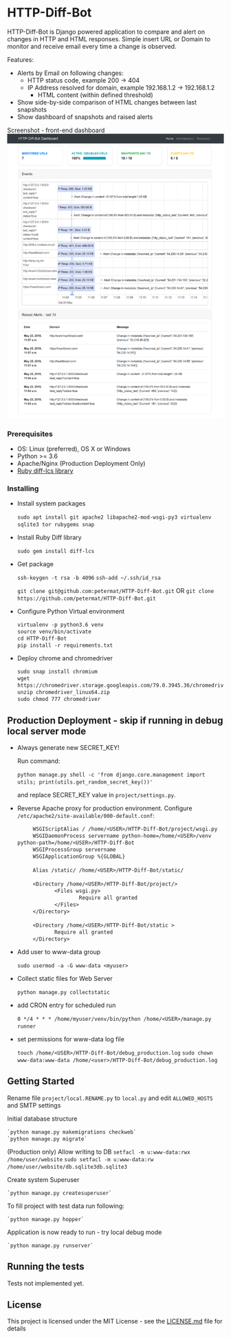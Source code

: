 # HTTP-Diff-Bot

HTTP-Diff-Bot is Django powered application to compare and alert on changes in HTTP and HTML responses.
Simple insert URL or Domain to monitor and receive email every time a change is observed.

Features:

- Alerts by Email on following changes:
	- HTTP status code, example 200 -> 404
  - IP Address resolved for domain, example 192.168.1.2 -> 192.168.1.2
	- HTML content (within defined threshold)
- Show side-by-side comparison of HTML changes between last snapshots
- Show dashboard of snapshots and raised alerts


Screenshot - front-end dashboard
![alt text](screenshot_frontend.png)

### Prerequisites

- OS: Linux (preferred), OS X or Windows
- Python >= 3.6
- Apache/Nginx  (Production Deployment Only)
- [Ruby diff-lcs library](https://rubygems.org/gems/diff-lcs)

### Installing

- Install system packages

	`sudo apt install git apache2 libapache2-mod-wsgi-py3 virtualenv sqlite3 tor rubygems snap`

- Install Ruby Diff library

	`sudo gem install diff-lcs`

- Get package
		
	`ssh-keygen -t rsa -b 4096`
	`ssh-add ~/.ssh/id_rsa`

	`git clone git@github.com:petermat/HTTP-Diff-Bot.git` OR `git clone https://github.com/petermat/HTTP-Diff-Bot.git`

- Configure Python Virtual environment
	```
	virtualenv -p python3.6 venv
	source venv/bin/activate
	cd HTTP-Diff-Bot
	pip install -r requirements.txt
	```

- Deploy chrome and chromedriver  
    ```
    sudo snap install chromium
    wget https://chromedriver.storage.googleapis.com/79.0.3945.36/chromedriver_linux64.zip
    unzip chromedriver_linux64.zip 
    sudo chmod 777 chromedriver
    ```

## Production Deployment - skip if running in debug local server mode

- Always generate new SECRET_KEY!

	Run command:

	`python manage.py shell -c 'from django.core.management import utils; print(utils.get_random_secret_key())'`

	and replace SECRET_KEY value in `project/settings.py`.


- Reverse Apache proxy for production environment. Configure `/etc/apache2/site-available/000-default.conf`:

	```
         WSGIScriptAlias / /home/<USER>/HTTP-Diff-Bot/project/wsgi.py
         WSGIDaemonProcess servername python-home=/home/<USER>/venv python-path=/home/<USER>/HTTP-Diff-Bot
         WSGIProcessGroup servername
         WSGIApplicationGroup %{GLOBAL}

         Alias /static/ /home/<USER>/HTTP-Diff-Bot/static/

         <Directory /home/<USER>/HTTP-Diff-Bot/project/>
                <Files wsgi.py>
                        Require all granted
                </Files>
         </Directory>

         <Directory /home/<USER>/HTTP-Diff-Bot/static >
                Require all granted
         </Directory>

	```

- Add user to www-data group

	`sudo usermod -a -G www-data <myuser>`

- Collect static files for Web Server

	`python manage.py collectstatic`

- add CRON entry for scheduled run

	`0 */4 * * * /home/myuser/venv/bin/python /home/<USER>/manage.py runner`

- set permissions for www-data log file

	`touch /home/<USER>/HTTP-Diff-Bot/debug_production.log`	
	`sudo chown www-data:www-data /home/<user>/HTTP-Diff-Bot/debug_production.log`

## Getting Started

Rename file `project/local.RENAME.py` to `local.py` and edit `ALLOWED_HOSTS` and SMTP settings

Initial database structure

	`python manage.py makemigrations checkweb`
	`python manage.py migrate`


(Production only) Allow writing to DB
	`setfacl -m u:www-data:rwx /home/user/website`
	`sudo setfacl -m u:www-data:rw /home/user/website/db.sqlite3db.sqlite3`

Create system Superuser

	`python manage.py createsuperuser`


To fill project with test data run following:

	`python manage.py hopper`

Application is now ready to run - try local debug mode

	`python manage.py runserver`

## Running the tests

Tests not implemented yet.


## License

This project is licensed under the MIT License - see the [LICENSE.md](LICENSE.md) file for details
